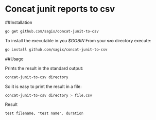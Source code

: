 Concat junit reports to csv
===========================

##Installation
```bash
go get github.com/sagix/concat-junit-to-csv
```
To install the executable in you *$GOBIN*
From your **src** directory execute:
```bash
go install github.com/sagix/concat-junit-to-csv
```
##Usage

Prints the result in the standard output:
```bash
concat-junit-to-csv directory
```
So it is easy to print the result in a file:
```bash
concat-junit-to-csv directory > file.csv
```
Result

    test filename, "test name", duration
